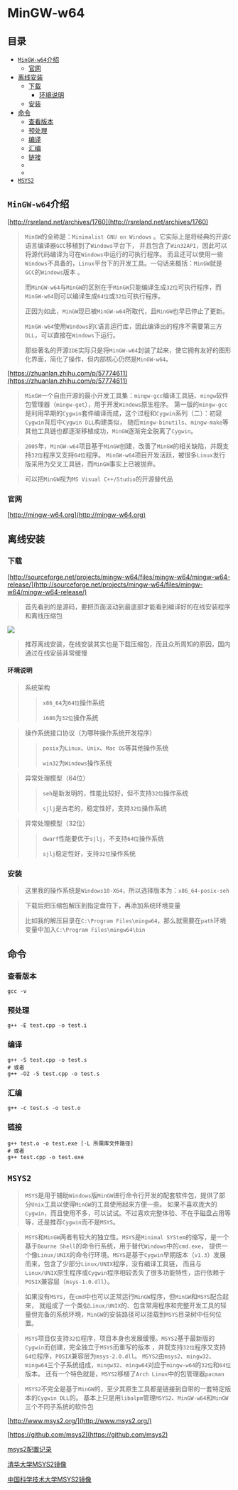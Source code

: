 # MinGW-w64

## 目录
* [`MinGW-w64`介绍](#mingw-w64介绍)
  * [官网](#官网)
* [离线安装](#离线安装)
  * [下载](#下载)
    * [环境说明](#环境说明)
  * [安装](#安装)
* [命令](#命令)
  * [查看版本](#查看版本)
  * [预处理](#预处理)
  * [编译](#编译)
  * [汇编](#汇编)
  * [链接](#链接)
  * [](#)
  * [](#)
* [`MSYS2`](#msys2)



## `MinGW-w64`介绍

[http://rsreland.net/archives/1760](http://rsreland.net/archives/1760)

> `MinGW`的全称是：`Minimalist GNU on Windows` 。它实际上是将经典的开源`C`语言编译器`GCC`移植到了`Windows`平台下，
> 并且包含了`Win32API`，因此可以将源代码编译为可在`Windows`中运行的可执行程序。
> 而且还可以使用一些`Windows`不具备的，`Linux`平台下的开发工具。一句话来概括：`MinGW`就是`GCC`的`Windows`版本 。
>
> 而`MinGW-w64`与`MinGW`的区别在于`MinGW`只能编译生成`32位`可执行程序，而`MinGW-w64`则可以编译生成`64位`或`32位`可执行程序。
> 
>  正因为如此，`MinGW`现已被`MinGW-w64`所取代，且`MinGW`也早已停止了更新。
>
> `MinGW-w64`使用`Windows`的`C`语言运行库，因此编译出的程序不需要第三方`DLL`，可以直接在`Windows`下运行。
>
> 那些著名的开源`IDE`实际只是将`MinGW-w64`封装了起来，使它拥有友好的图形化界面，简化了操作，但内部核心仍然是`MinGW-w64`。

[https://zhuanlan.zhihu.com/p/57774611](https://zhuanlan.zhihu.com/p/57774611)

> `MinGW`一个自由开源的最小开发工具集：`mingw-gcc`编译工具链、`mingw`软件包管理器（`mingw-get`），用于开发`Windows`原生程序。
> 第一版的`mingw-gcc`是利用早期的`Cygwin`套件编译而成，这个过程和`Cygwin`系列（二）：初窥`Cygwin`背后中`Cygwin DLL`构建类似，
> 随后`mingw-binutils`、`mingw-make`等其他工具链也都逐渐移植成功，`MinGW`逐渐完全脱离了`Cygwin`。

> `2005`年，`MinGW-w64`项目基于`MinGW`创建，改善了`MinGW`的相关缺陷，并既支持`32位`程序又支持`64位`程序。
> `MinGW-w64`项目开发活跃，被很多`Linux`发行版采用为交叉工具链，而`MinGW`事实上已被抛弃。

> 可以把`MinGW`视为`MS Visual C++/Studio`的开源替代品


### 官网

[http://mingw-w64.org](http://mingw-w64.org)


## 离线安装

### 下载

[http://sourceforge.net/projects/mingw-w64/files/mingw-w64/mingw-w64-release/](http://sourceforge.net/projects/mingw-w64/files/mingw-w64/mingw-w64-release/)

> 首先看到的是源码，要把页面滚动到最底部才能看到编译好的在线安装程序和离线压缩包

![](/images/MinGW-w64下载页说明.png)

> 推荐离线安装，在线安装其实也是下载压缩包，而且众所周知的原因，国内通过在线安装非常缓慢

#### 环境说明

> 系统架构
>> `x86_64`为`64位`操作系统
>>
>> `i686`为`32位`操作系统

> 操作系统接口协议（为哪种操作系统开发程序）
>> `posix`为`Linux`、`Unix`、`Mac OS`等其他操作系统
>> 
>> `win32`为`Windows`操作系统

> 异常处理模型（64位）
>> `seh`是新发明的，性能比较好，但不支持`32位`操作系统
>> 
>> `sjlj`是古老的，稳定性好，支持`32位`操作系统

> 异常处理模型（32位）
>> `dwarf`性能要优于`sjlj`，不支持`64位`操作系统
>> 
>> `sjlj`稳定性好，支持`32位`操作系统



### 安装

> 这里我的操作系统是`Windows10-X64`，所以选择版本为：`x86_64-posix-seh`

> 下载后把压缩包解压到指定盘符下，再添加系统环境变量
>
> 比如我的解压目录在`C:\Program Files\mingw64`，那么就需要在`path`环境变量中加入`C:\Program Files\mingw64\bin`



## 命令

### 查看版本

```batch
gcc -v
```

### 预处理

```batch
g++ -E test.cpp -o test.i
```

### 编译

```batch
g++ -S test.cpp -o test.s
# 或者
g++ -O2 -S test.cpp -o test.s
```

### 汇编

```batch
g++ -c test.s -o test.o
```

### 链接

```batch
g++ test.o -o test.exe [-L 所需库文件路径]
# 或者
g++ test.cpp -o test.exe
```




## `MSYS2`

> `MSYS`是用于辅助`Windows`版`MinGW`进行命令行开发的配套软件包，提供了部分`Unix`工具以使得`MinGW`的工具使用起来方便一些。
> 如果不喜欢庞大的`Cygwin`，而且使用不多，可以试试。不过喜欢完整体验、不在乎磁盘占用等等，还是推荐`Cygwin`而不是`MSYS`。

> `MSYS`和`MinGW`两者有较大的独立性。`MSYS`是`Minimal SYStem`的缩写，是一个基于`Bourne Shell`的命令行系统，用于替代`Windows`中的`cmd.exe`，
> 提供一个像`Linux/UNIX`的命令行环境。`MSYS`是基于`Cygwin`早期版本（`v1.3`）发展而来，包含了少部分`Linux/UNIX`程序，没有编译工具链，
> 而且与`Linux/UNIX`原生程序或`Cygwin`程序相较丢失了很多功能特性，运行依赖于`POSIX`兼容层（`msys-1.0.dll`）。

> 如果没有`MSYS`，在`cmd`中也可以正常运行`MinGW`程序，但`MinGW`和`MSYS`配合起来，
> 就组成了一个类似`Linux/UNIX`的、包含常用程序和完整开发工具的轻量但完备的系统环境，`MinGW`的安装路径可以挂载到`MSYS`目录树中任何位置。

> `MSYS`项目仅支持`32位`程序，项目本身也发展缓慢。`MSYS2`基于最新版的`Cygwin`而创建，完全独立于`MSYS`而重写的版本
> ，并既支持`32位`程序又支持`64位`程序，`POSIX`兼容层为`msys-2.0.dll`。
> `MSYS2`由`msys2`、`mingw32`、`mingw64`三个子系统组成，`mingw32`、`mingw64`对应于`mingw-w64`的`32位`和`64位`版本。
> 还有一个特色就是，`MSYS2`移植了`Arch Linux`中的包管理器`pacman`

> `MSYS2`不完全是基于`MinGW`的，至少其原生工具都是链接到自带的一套特定版本的`Cygwin DLL`的。
> 基本上只是用`libalpm`管理`MSYS2`、`MinGW-w64`和`MinGW`三个不同子系统的软件包



[http://www.msys2.org/](http://www.msys2.org/)

[https://github.com/msys2](https://github.com/msys2)

[msys2配置记录](https://www.jianshu.com/p/c740b71e7775)

[清华大学MSYS2镜像](https://mirror.tuna.tsinghua.edu.cn/help/msys2/)

[中国科学技术大学MSYS2镜像](http://mirrors.ustc.edu.cn/help/msys2.html)

